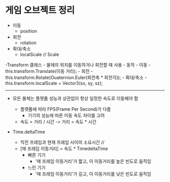 # 게임 오브젝트 정리
  - 이동
    - position
  - 회전
    - rotation
  - 확대/축소
    - localScale // Scale
    
  -Transform 클래스
    - 물체의 위치를 이동하거나 회전할 때 사용
    - 동작
      - 이동
        - this.transform.Translate(이동 거리);
      - 회전
        - this.transform.Rotate(Ouaternion.Euler(회전축 * 회전각));
      - 확대/축소
        - this.transform.localScale = Vector3(sx, sy, sz);
        
----------------------------------------------------------------------
  - 모든 물체는 플랫폼 성능과 상관없이 항상 일정한 속도로 이동해야 함
    - 플랫폼에 따라 FPS(Frame Per Second)가 다름
      - 기기의 성능에 따른 이동 속도 차이를 고려
    - 속도 = 거리 / 시간 -> 거리 = 속도 * 시간
    
  - Time.deltaTime
    - 직전 프레임과 현재 프레임 사이의 소요시간 // 
    - [매 프레임 이동거리] = 속도 * TimedeltaTime
      - 빠른 기기
        - '매 프레임 이동거리'가 짧고, 이 이동거리를 높은 빈도로 움직임
      - 느린 기기
        - '매 프레임 이동거리'가 길고, 이 이동거리를 낮은 빈도로 움직임
